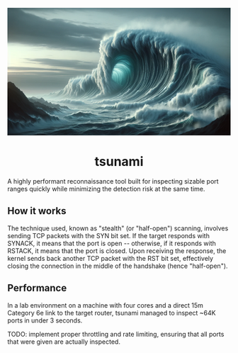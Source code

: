 ![tsunami](tsunami.png)

<h1 align="center">tsunami</h1>

A highly performant reconnaissance tool built for inspecting sizable port ranges quickly while minimizing the detection risk at the same time.

## How it works

The technique used, known as "stealth" (or "half-open") scanning, involves sending TCP packets with the SYN bit set. If the target responds with SYNACK, it means that the port is open -- otherwise, if it responds with RSTACK, it means that the port is closed. Upon receiving the response, the kernel sends back another TCP packet with the RST bit set, effectively closing the connection in the middle of the handshake (hence "half-open"). 

## Performance

In a lab environment on a machine with four cores and a direct 15m Category 6e link to the target router, tsunami managed to inspect ~64K ports in under 3 seconds.

TODO: implement proper throttling and rate limiting, ensuring that all ports that were given are actually inspected.